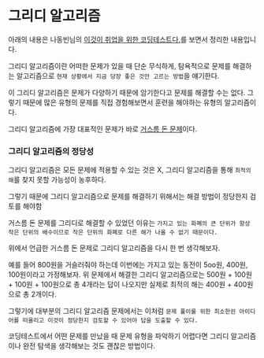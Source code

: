 # 그리디 알고리즘

아래의 내용은 나동빈님의 [이것이 취업을 위한 코딩테스트다.](http://www.yes24.com/Product/Goods/91433923)를 보면서 정리한 내용입니다.

그리디 알고리즘이란 어떠한 문제가 있을 때 단순 무식하게, 탐욕적으로 문제를 해결하는 알고리즘으로 `현재 상황에서 지금 당장 좋은 것만 고르는 방법`을 얘기한다.

이 그리디 알고리즘은 문제가 다양하기 때문에 암기한다고 문제를 해결할 수는 없다. 그렇기 때문에 많은 유형의 문제를 직접 경험해보면서 훈련을 해야하는 유형의 알고리즘이다.

그리디 알고리즘에 가장 대표적인 문제가 바로 [거스름 돈 문제](https://www.acmicpc.net/problem/5585)이다.

### 그리디 알고리즘의 정당성

그리디 알고리즘은 모든 문제에 적용할 수 있는 것은 X, 그리디 알고리즘을 통해 `최적의 해`를 찾지 못할 가능성이 농후하다.

그렇기 때문에 그리디 알고리즘으로 문제를 해결하기 위해서는 해결 방법이 정당한지 검토를 해야함

거스름 돈 문제를 그리디로 해결할 수 있었던 이유는 `가지고 있는 화폐의 큰 단위가 항상 작은 단위의 배수이므로 작은 단위의 화폐로 다른 해가 나올 수 없기 때문이다.`

위에서 언급한 거스름 돈 문제로 그리디 알고리즘을 다시 한 번 생각해보자.

예를 들어 800원을 거슬러줘야 하는데 이번에는 가지고 있는 동전이 5oo원, 400원, 100원이라고 가정해보자. 위 문제에서 해결한 그리디 알고리즘으로는 500원 + 100원 + 100원 + 100원으로 총 4개라는 답이 나오지만 실제로 최적의 해는 400원 + 400원으로 총 2개이다.

그렇기에 대부분의 그리디 알고리즘 문제에서는 이처럼 `문제 풀이를 위한 최소한읜 아이디어를 떠올리고 이것이 정당한지 검토할 수 있어야 답을 도출할 수 있다.`

코딩테스트에서 어떤 문제를 만났을 때 문제 유형을 파악하기 어렵다면 그리디 알고리즘이나 완전 탐색을 생각해보는 것도 괜찮은 방법이다.
